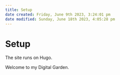 ```yaml
---
title: Setup
date created: Friday, June 9th 2023, 3:24:01 pm
date modified: Sunday, June 18th 2023, 4:05:28 pm
---
```


# Setup

The site runs on Hugo.

Welcome to my Digital Garden.
